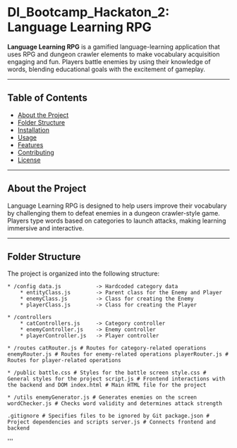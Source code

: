 # DI_Bootcamp_Hackaton_2: Language Learning RPG

**Language Learning RPG** is a gamified language-learning application that uses RPG and dungeon crawler elements to make vocabulary acquisition engaging and fun. Players battle enemies by using their knowledge of words, blending educational goals with the excitement of gameplay.

---

## Table of Contents
- [About the Project](#about-the-project)
- [Folder Structure](#folder-structure)
- [Installation](#installation)
- [Usage](#usage)
- [Features](#features)
- [Contributing](#contributing)
- [License](#license)

---

## About the Project
Language Learning RPG is designed to help users improve their vocabulary by challenging them to defeat enemies in a dungeon crawler-style game. Players type words based on categories to launch attacks, making learning immersive and interactive.

---

## Folder Structure
The project is organized into the following structure:

    * /config data.js           -> Hardcoded category data 
        * entityClass.js        -> Parent class for the Enemy and Player 
        * enemyClass.js         -> Class for creating the Enemy 
        * playerClass.js        -> Class for creating the Player

    * /controllers
        * catControllers.js     -> Category controller 
        * enemyController.js    -> Enemy controller 
        * playerController.js   -> Player controller

    * /routes catRouter.js # Routes for category-related operations enemyRouter.js # Routes for enemy-related operations playerRouter.js # Routes for player-related operations

    * /public battle.css # Styles for the battle screen style.css # General styles for the project script.js # Frontend interactions with the backend and DOM index.html # Main HTML file for the project

    * /utils enemyGenerator.js # Generates enemies on the screen wordChecker.js # Checks word validity and determines attack strength

    .gitignore # Specifies files to be ignored by Git package.json # Project dependencies and scripts server.js # Connects frontend and backend

  '''